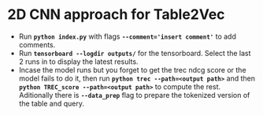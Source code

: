 # 2D CNN approach for Table2Vec

- Run **`python index.py`** with flags **`--comment='insert comment'`** to add comments.
- Run **`tensorboard --logdir outputs/`** for the tensorboard. Select the last 2 runs in to display the latest results.
- Incase the model runs but you forget to get the trec ndcg score or the model fails to do it, then run **`python trec --path=<output path>`** and then **`python TREC_score --path=<output path>`** to compute the rest. Aditionally there is **`--data_prep`** flag to prepare the tokenized version of the table and query.
